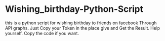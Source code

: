 # Wishing_birthday-Python-Script
this is a python script for wishing birthday to friends on facebook Through API graphs. Just Copy your Token in the place give and Get the Result. Help yourself. Copy the code if you want.
